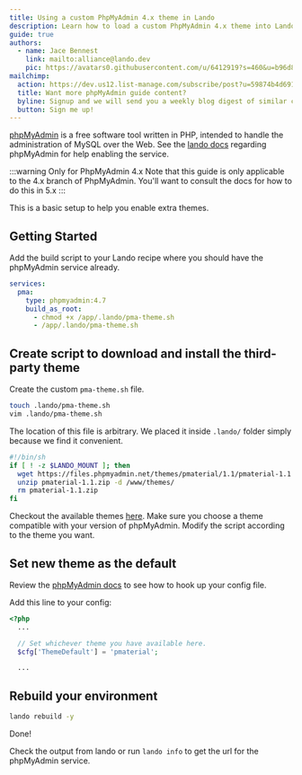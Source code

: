 ```yaml
---
title: Using a custom PhpMyAdmin 4.x theme in Lando
description: Learn how to load a custom PhpMyAdmin 4.x theme into Lando
guide: true
authors:
  - name: Jace Bennest
    link: mailto:alliance@lando.dev
    pic: https://avatars0.githubusercontent.com/u/6412919?s=460&u=b96d856896743523cec75bad1d9aec42a7f8a25e&v=4
mailchimp:
  action: https://dev.us12.list-manage.com/subscribe/post?u=59874b4d6910fa65e724a4648&amp;id=613837077f
  title: Want more phpMyAdmin guide content?
  byline: Signup and we will send you a weekly blog digest of similar content to keep you satiated.
  button: Sign me up!
---
```


[phpMyAdmin](https://www.phpmyadmin.net/) is a free software tool written in PHP, intended to handle the administration of MySQL over the Web. See the [lando docs](https://docs.lando.dev/phpmyadmin) regarding phpMyAdmin for help enabling the service.

:::warning Only for PhpMyAdmin 4.x
Note that this guide is only applicable to the 4.x branch of PhpMyAdmin. You'll want to consult the docs for how to do this in 5.x
:::

This is a basic setup to help you enable extra themes.

## Getting Started

Add the build script to your Lando recipe where you should have the phpMyAdmin service already.

```yaml
services:
  pma:
    type: phpmyadmin:4.7
    build_as_root:
      - chmod +x /app/.lando/pma-theme.sh
      - /app/.lando/pma-theme.sh
```

## Create script to download and install the third-party theme

Create the custom `pma-theme.sh` file.

```bash
touch .lando/pma-theme.sh
vim .lando/pma-theme.sh
```

The location of this file is arbitrary. We placed it inside `.lando/` folder simply because we find it convenient.

```bash
#!/bin/sh
if [ ! -z $LANDO_MOUNT ]; then
  wget https://files.phpmyadmin.net/themes/pmaterial/1.1/pmaterial-1.1.zip
  unzip pmaterial-1.1.zip -d /www/themes/
  rm pmaterial-1.1.zip
fi
```

Checkout the available themes [here](https://www.phpmyadmin.net/themes/). Make sure you choose a theme compatible with your version of phpMyAdmin. Modify the script according to the theme you want.

## Set new theme as the default

Review the [phpMyAdmin docs](https://docs.lando.dev/phpmyadmin) to see how to hook up your config file.

Add this line to your config:

```php
<?php
  ...

  // Set whichever theme you have available here.
  $cfg['ThemeDefault'] = 'pmaterial';

  ...
```

## Rebuild your environment

```bash
lando rebuild -y
```

Done!

Check the output from lando or run `lando info` to get the url for the phpMyAdmin service.

